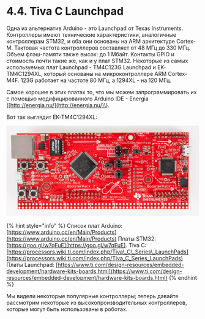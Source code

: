# 4.4. Tiva C Launchpad

Одна из альтернатив Arduino - это Launchpad от Texas Instruments. Контроллеры имеют технические характеристики, аналогичные контроллерам STM32, и оба они основаны на ARM архитектуре Cortex-M. Тактовая частота контроллеров составляет от 48 МГц до 330 МГц. Объем флэш-памяти также высок: до 1 Мбайт. Контакты GPIO и стоимость почти такие же, как и у плат STM32. Некоторые из самых используемых плат Launchpad - TM4C123G Launchpad и EK-TM4C1294XL, который основаны на микроконтроллере ARM Cortex-M4F. 123G работает на частоте 80 МГц, а 1294XL - на 120 МГц.

Самое хорошее в этих платах то, что мы можем запрограммировать их с помощью модифицированного Arduino IDE - Energia \([http://energia.nu/](http://energia.nu/)\).

Вот так выглядит EK-TM4C1294XL:

![](../.gitbook/assets/image%20%2819%29.png)

{% hint style="info" %}
Список плат Arduino: [https://www.arduino.cc/en/Main/Products](https://www.arduino.cc/en/Main/Products) Платы STM32: [https://goo.gl/w7qFuE](https://goo.gl/w7qFuE). Tiva C: [https://processors.wiki.ti.com/index.php/Tiva\_C\_Series\_LaunchPads](https://processors.wiki.ti.com/index.php/Tiva_C_Series_LaunchPads) Платы Launchpad: [https://www.ti.com/design-resources/embedded-development/hardware-kits-boards.html](https://www.ti.com/design-resources/embedded-development/hardware-kits-boards.html)
{% endhint %}

Мы видели некоторые популярные контроллеры; теперь давайте рассмотрим некоторые из высокопроизводительных контроллеров, которые могут быть использованы в роботах.

